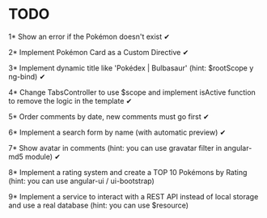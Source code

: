 # TODO

1* Show an error if the Pokémon doesn't exist ✔

2* Implement Pokémon Card as a Custom Directive ✔

3* Implement dynamic title like 'Pokédex | Bulbasaur' (hint: $rootScope y ng-bind) ✔

4* Change TabsController to use $scope and implement isActive function to remove the logic in the template ✔

5* Order comments by date, new comments must go first ✔

6* Implement a search form by name (with automatic preview) ✔

7* Show avatar in comments (hint: you can use gravatar filter in angular-md5 module) ✔

8* Implement a rating system and create a TOP 10 Pokémons by Rating (hint: you can use angular-ui / ui-bootstrap)

9* Implement a service to interact with a REST API instead of local storage and use a real database (hint: you can use $resource)
